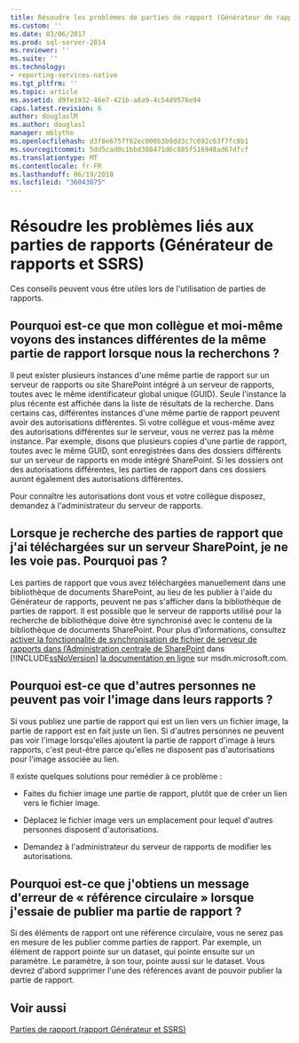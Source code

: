 ```yaml
---
title: Résoudre les problèmes de parties de rapport (Générateur de rapports et SSRS) | Documents Microsoft
ms.custom: ''
ms.date: 03/06/2017
ms.prod: sql-server-2014
ms.reviewer: ''
ms.suite: ''
ms.technology:
- reporting-services-native
ms.tgt_pltfrm: ''
ms.topic: article
ms.assetid: d9fe1932-46e7-421b-a8a9-4c54d9576e94
caps.latest.revision: 6
author: douglaslM
ms.author: douglasl
manager: mblythe
ms.openlocfilehash: d3f8e675ff62ec000b3b9dd3c7c692c63f7fc8b1
ms.sourcegitcommit: 5dd5cad0c1bbd308471d6c885f516948ad67dfcf
ms.translationtype: MT
ms.contentlocale: fr-FR
ms.lasthandoff: 06/19/2018
ms.locfileid: "36043075"
---
```

# <a name="troubleshoot-report-parts-report-builder-and-ssrs"></a>Résoudre les problèmes liés aux parties de rapports (Générateur de rapports et SSRS)
  Ces conseils peuvent vous être utiles lors de l'utilisation de parties de rapports.  
  
## <a name="why-do-my-co-worker-and-i-see-different-instances-of-the-same-report-part-when-we-search-for-it"></a>Pourquoi est-ce que mon collègue et moi-même voyons des instances différentes de la même partie de rapport lorsque nous la recherchons ?  
 Il peut exister plusieurs instances d'une même partie de rapport sur un serveur de rapports ou site SharePoint intégré à un serveur de rapports, toutes avec le même identificateur global unique (GUID). Seule l'instance la plus récente est affichée dans la liste de résultats de la recherche. Dans certains cas, différentes instances d'une même partie de rapport peuvent avoir des autorisations différentes. Si votre collègue et vous-même avez des autorisations différentes sur le serveur, vous ne verrez pas la même instance. Par exemple, disons que plusieurs copies d'une partie de rapport, toutes avec le même GUID, sont enregistrées dans des dossiers différents sur un serveur de rapports en mode intégré SharePoint. Si les dossiers ont des autorisations différentes, les parties de rapport dans ces dossiers auront également des autorisations différentes.  
  
 Pour connaître les autorisations dont vous et votre collègue disposez, demandez à l'administrateur du serveur de rapports.  
  
## <a name="when-i-search-for-report-parts-that-i-uploaded-to-a-sharepoint-server-i-do-not-see-them-why-not"></a>Lorsque je recherche des parties de rapport que j'ai téléchargées sur un serveur SharePoint, je ne les voie pas. Pourquoi pas ?  
 Les parties de rapport que vous avez téléchargées manuellement dans une bibliothèque de documents SharePoint, au lieu de les publier à l'aide du Générateur de rapports, peuvent ne pas s'afficher dans la bibliothèque de parties de rapport. Il est possible que le serveur de rapports utilisé pour la recherche de bibliothèque doive être synchronisé avec le contenu de la bibliothèque de documents SharePoint. Pour plus d’informations, consultez [activer la fonctionnalité de synchronisation de fichier de serveur de rapports dans l’Administration centrale de SharePoint](../../2014/reporting-services/activate-report-server-file-sync-feature-sharepoint-central-administration.md) dans [!INCLUDE[ssNoVersion](../includes/ssnoversion-md.md)] [la documentation en ligne](http://go.microsoft.com/fwlink/?LinkId=154888) sur msdn.microsoft.com.  
  
## <a name="why-cant-others-see-the-image-in-their-reports"></a>Pourquoi est-ce que d'autres personnes ne peuvent pas voir l'image dans leurs rapports ?  
 Si vous publiez une partie de rapport qui est un lien vers un fichier image, la partie de rapport est en fait juste un lien. Si d'autres personnes ne peuvent pas voir l'image lorsqu'elles ajoutent la partie de rapport d'image à leurs rapports, c'est peut-être parce qu'elles ne disposent pas d'autorisations pour l'image associée au lien.  
  
 Il existe quelques solutions pour remédier à ce problème :  
  
-   Faites du fichier image une partie de rapport, plutôt que de créer un lien vers le fichier image.  
  
-   Déplacez le fichier image vers un emplacement pour lequel d'autres personnes disposent d'autorisations.  
  
-   Demandez à l'administrateur du serveur de rapports de modifier les autorisations.  
  
## <a name="why-do-i-get-a-circular-reference-error-message-when-i-try-to-publish-my-report-part"></a>Pourquoi est-ce que j'obtiens un message d'erreur de « référence circulaire » lorsque j'essaie de publier ma partie de rapport ?  
 Si des éléments de rapport ont une référence circulaire, vous ne serez pas en mesure de les publier comme parties de rapport. Par exemple, un élément de rapport pointe sur un dataset, qui pointe ensuite sur un paramètre. Le paramètre, à son tour, pointe aussi sur le dataset. Vous devrez d'abord supprimer l'une des références avant de pouvoir publier la partie de rapport.  
  
## <a name="see-also"></a>Voir aussi  
 [Parties de rapport &#40;rapport Générateur et SSRS&#41;](report-parts-report-builder-and-ssrs.md)  
  
  